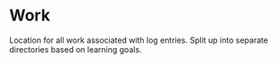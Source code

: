 # Work

Location for all work associated with log entries. Split up into separate directories based on learning goals.